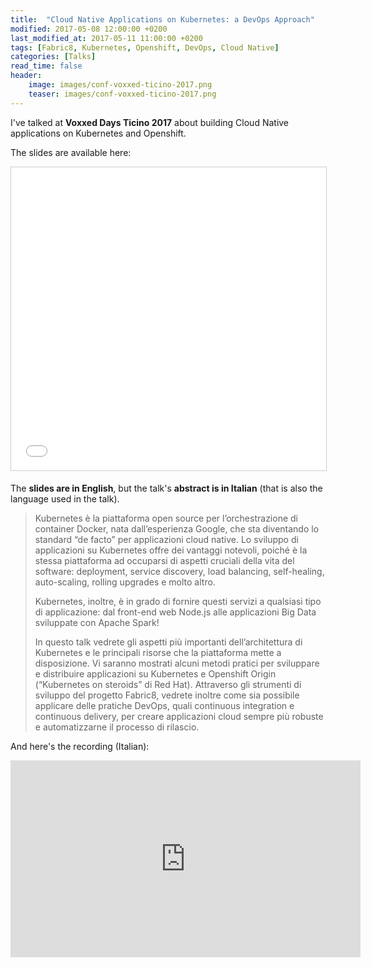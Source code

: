 ```yaml
---
title:  "Cloud Native Applications on Kubernetes: a DevOps Approach"
modified: 2017-05-08 12:00:00 +0200
last_modified_at: 2017-05-11 11:00:00 +0200
tags: [Fabric8, Kubernetes, Openshift, DevOps, Cloud Native]
categories: [Talks]
read_time: false
header:
    image: images/conf-voxxed-ticino-2017.png
    teaser: images/conf-voxxed-ticino-2017.png
---
```

I've talked at **Voxxed Days Ticino 2017** about building Cloud Native applications on Kubernetes and Openshift.

The slides are available here:

<iframe src="//www.slideshare.net/slideshow/embed_code/key/kJYs2wzJRRAQZp" width="595" height="485" frameborder="0" marginwidth="0" marginheight="0" scrolling="no" style="border:1px solid #CCC; border-width:1px; margin-bottom:5px; max-width: 100%;" allowfullscreen> </iframe>

The **slides are in English**, but the talk's **abstract is in Italian** (that is also the language used in the talk).
 
> Kubernetes è la piattaforma open source per l’orchestrazione di container Docker, nata dall’esperienza Google, che sta diventando lo standard “de facto” per applicazioni cloud native. Lo sviluppo di applicazioni su Kubernetes offre dei vantaggi notevoli, poiché è la stessa piattaforma ad occuparsi di aspetti cruciali della vita del software: deployment, service discovery, load balancing, self-healing, auto-scaling, rolling upgrades e molto altro.
> 
> Kubernetes, inoltre, è in grado di fornire questi servizi a qualsiasi tipo di applicazione: dal front-end web Node.js alle applicazioni Big Data sviluppate con Apache Spark!
>  
> In questo talk vedrete gli aspetti più importanti dell’architettura di Kubernetes e le principali risorse che la piattaforma mette a disposizione. Vi saranno mostrati alcuni metodi pratici per sviluppare e distribuire applicazioni su Kubernetes e Openshift Origin (“Kubernetes on steroids” di Red Hat). Attraverso gli strumenti di sviluppo del progetto Fabric8, vedrete inoltre come sia possibile applicare delle pratiche DevOps, quali continuous integration e continuous delivery, per creare applicazioni cloud sempre più robuste e automatizzarne il processo di rilascio.

And here's the recording (Italian):

<iframe width="560" height="315" src="https://www.youtube.com/embed/dqgFDduVS9Q" frameborder="0" allowfullscreen></iframe>
